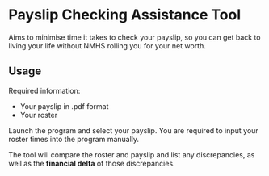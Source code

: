 # Payslip Checking Assistance Tool

Aims to minimise time it takes to check your payslip, so you can get back to living your life without NMHS rolling you for your net worth.

## Usage

Required information:
- Your payslip in .pdf format
- Your roster

Launch the program and select your payslip.
You are required to input your roster times into the program manually.

The tool will compare the roster and payslip and list any discrepancies, as well as the **financial delta** of those discrepancies.